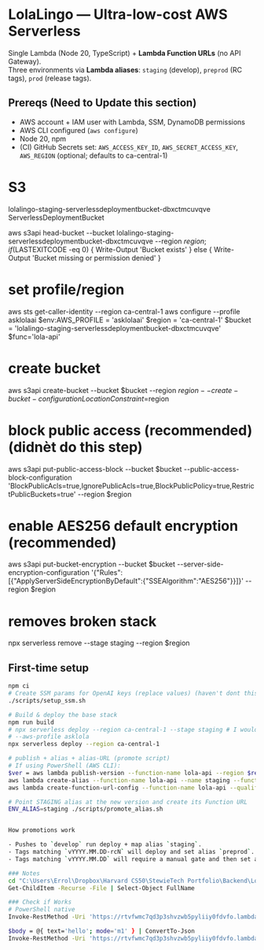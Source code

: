 # LolaLingo — Ultra-low-cost AWS Serverless

Single Lambda (Node 20, TypeScript) + **Lambda Function URLs** (no API Gateway).  
Three environments via **Lambda aliases**: `staging` (develop), `preprod` (RC tags), `prod` (release tags).


## Prereqs (Need to Update this section)
- AWS account + IAM user with Lambda, SSM, DynamoDB permissions
- AWS CLI configured (`aws configure`)
- Node 20, npm
- (CI) GitHub Secrets set: `AWS_ACCESS_KEY_ID`, `AWS_SECRET_ACCESS_KEY`, `AWS_REGION` (optional; defaults to ca-central-1)

# S3
lolalingo-staging-serverlessdeploymentbucket-dbxctmcuvqve       ServerlessDeploymentBucket

aws s3api head-bucket --bucket lolalingo-staging-serverlessdeploymentbucket-dbxctmcuvqve --region $region; if ($LASTEXITCODE -eq 0) { Write-Output 'Bucket exists' } else { Write-Output 'Bucket missing or permission denied' }

# set profile/region
aws sts get-caller-identity --region ca-central-1
aws configure --profile asklolaai
$env:AWS_PROFILE = 'asklolaai'
$region = 'ca-central-1'
$bucket = 'lolalingo-staging-serverlessdeploymentbucket-dbxctmcuvqve'
$func='lola-api'

# create bucket
aws s3api create-bucket --bucket $bucket --region $region --create-bucket-configuration LocationConstraint=$region

# block public access (recommended) (didnèt do this step)
aws s3api put-public-access-block --bucket $bucket --public-access-block-configuration 'BlockPublicAcls=true,IgnorePublicAcls=true,BlockPublicPolicy=true,RestrictPublicBuckets=true' --region $region

# enable AES256 default encryption (recommended)
aws s3api put-bucket-encryption --bucket $bucket --server-side-encryption-configuration '{"Rules":[{"ApplyServerSideEncryptionByDefault":{"SSEAlgorithm":"AES256"}}]}' --region $region

# removes broken stack
<!-- npx serverless remove --stage staging --region $region --aws-profile asklolaai  I would of thought it was this one for sure--> 
npx serverless remove --stage staging --region $region 

## First-time setup
```bash
npm ci
# Create SSM params for OpenAI keys (replace values) (haven't dont this one yet)
./scripts/setup_ssm.sh

# Build & deploy the base stack
npm run build
# npx serverless deploy --region ca-central-1 --stage staging # I would of thought it was this one for sure
# --aws-profile asklola
npx serverless deploy --region ca-central-1

# publish + alias + alias-URL (promote script)
# If using PowerShell (AWS CLI):
$ver = aws lambda publish-version --function-name lola-api --region $region --query 'Version' --output text
aws lambda create-alias --function-name lola-api --name staging --function-version $ver --region $region 2>$null || aws lambda update-alias --function-name lola-api --name staging --function-version $ver --region $region
aws lambda create-function-url-config --function-name lola-api --qualifier staging --auth-type NONE --cors 'AllowOrigins=["*"],AllowMethods=["GET","POST","OPTIONS"],AllowHeaders=["*"]' --region $region --query 'FunctionUrl' --output text

# Point STAGING alias at the new version and create its Function URL
ENV_ALIAS=staging ./scripts/promote_alias.sh


How promotions work

- Pushes to `develop` run deploy + map alias `staging`.
- Tags matching `vYYYY.MM.DD-rcN` will deploy and set alias `preprod`.
- Tags matching `vYYYY.MM.DD` will require a manual gate and then set alias `prod`.

### Notes
cd "C:\Users\Errol\Dropbox\Harvard CS50\StewieTech Portfolio\Backend\LolaInParis\serverless"
Get-ChildItem -Recurse -File | Select-Object FullName

### Check if Works
# PowerShell native
Invoke-RestMethod -Uri 'https://rtvfwmc7qd3p3shvzwb5pyliiy0fdvfo.lambda-url.ca-central-1.on.aws/health' -Method GET

$body = @{ text='hello'; mode='m1' } | ConvertTo-Json
Invoke-RestMethod -Uri 'https://rtvfwmc7qd3p3shvzwb5pyliiy0fdvfo.lambda-url.ca-central-1.on.aws/chat/send' -Method POST -Body $body -ContentType 'application/json'